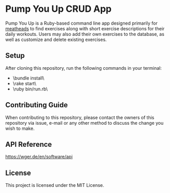 # Pump You Up CRUD App

Pump You Up is a Ruby-based command line app designed primarily for [meatheads](https://www.urbandictionary.com/define.php?term=meathead) to find exercises along with short exercise descriptions for their daily workouts. Users may also add their own exercises to the database, as well as customize and delete existing exercises.

## Setup

After cloning this repository, run the following commands in your terminal:

* \\bundle install\\
* \\rake start\\
* \\ruby bin/run.rb\\

## Contributing Guide

When contributing to this repository, please contact the owners of this repository via issue, e-mail or any other method to discuss the change you wish to make.

## API Reference

https://wger.de/en/software/api

## License

This project is licensed under the MIT License.
